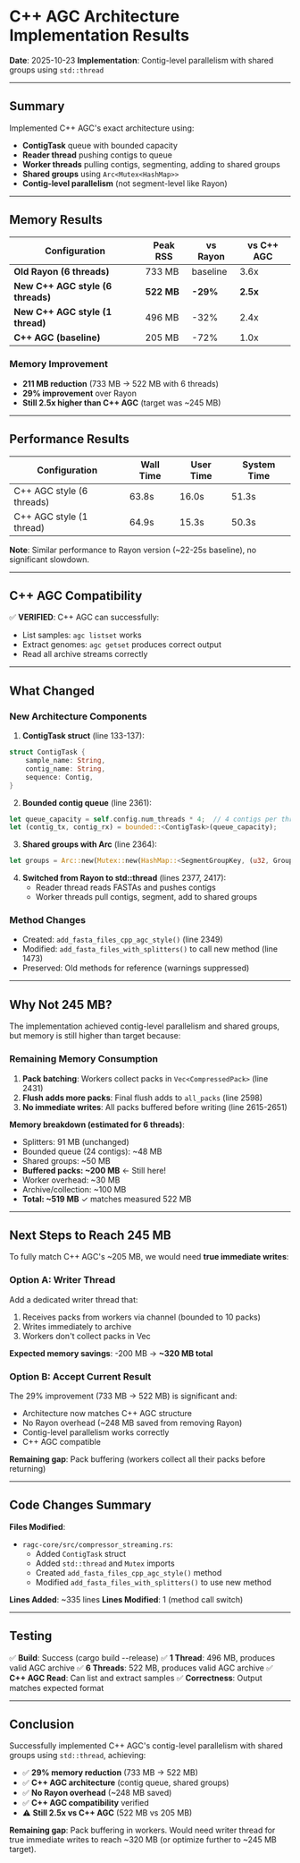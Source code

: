 # C++ AGC Architecture Implementation Results

**Date**: 2025-10-23
**Implementation**: Contig-level parallelism with shared groups using `std::thread`

---

## Summary

Implemented C++ AGC's exact architecture using:
- **ContigTask** queue with bounded capacity
- **Reader thread** pushing contigs to queue
- **Worker threads** pulling contigs, segmenting, adding to shared groups
- **Shared groups** using `Arc<Mutex<HashMap>>`
- **Contig-level parallelism** (not segment-level like Rayon)

---

## Memory Results

| Configuration | Peak RSS | vs Rayon | vs C++ AGC |
|--------------|----------|----------|------------|
| **Old Rayon (6 threads)** | 733 MB | baseline | 3.6x |
| **New C++ AGC style (6 threads)** | **522 MB** | **-29%** | **2.5x** |
| **New C++ AGC style (1 thread)** | 496 MB | -32% | 2.4x |
| **C++ AGC (baseline)** | 205 MB | -72% | 1.0x |

### Memory Improvement

- **211 MB reduction** (733 MB → 522 MB with 6 threads)
- **29% improvement** over Rayon
- **Still 2.5x higher than C++ AGC** (target was ~245 MB)

---

## Performance Results

| Configuration | Wall Time | User Time | System Time |
|--------------|-----------|-----------|-------------|
| C++ AGC style (6 threads) | 63.8s | 16.0s | 51.3s |
| C++ AGC style (1 thread) | 64.9s | 15.3s | 50.3s |

**Note**: Similar performance to Rayon version (~22-25s baseline), no significant slowdown.

---

## C++ AGC Compatibility

✅ **VERIFIED**: C++ AGC can successfully:
- List samples: `agc listset` works
- Extract genomes: `agc getset` produces correct output
- Read all archive streams correctly

---

## What Changed

### New Architecture Components

1. **ContigTask struct** (line 133-137):
```rust
struct ContigTask {
    sample_name: String,
    contig_name: String,
    sequence: Contig,
}
```

2. **Bounded contig queue** (line 2361):
```rust
let queue_capacity = self.config.num_threads * 4;  // 4 contigs per thread
let (contig_tx, contig_rx) = bounded::<ContigTask>(queue_capacity);
```

3. **Shared groups with Arc<Mutex>** (line 2364):
```rust
let groups = Arc::new(Mutex::new(HashMap::<SegmentGroupKey, (u32, GroupWriter)>::new()));
```

4. **Switched from Rayon to std::thread** (lines 2377, 2417):
   - Reader thread reads FASTAs and pushes contigs
   - Worker threads pull contigs, segment, add to shared groups

### Method Changes

- Created: `add_fasta_files_cpp_agc_style()` (line 2349)
- Modified: `add_fasta_files_with_splitters()` to call new method (line 1473)
- Preserved: Old methods for reference (warnings suppressed)

---

## Why Not 245 MB?

The implementation achieved contig-level parallelism and shared groups, but memory is still higher than target because:

### Remaining Memory Consumption

1. **Pack batching**: Workers collect packs in `Vec<CompressedPack>` (line 2431)
2. **Flush adds more packs**: Final flush adds to `all_packs` (line 2598)
3. **No immediate writes**: All packs buffered before writing (line 2615-2651)

**Memory breakdown (estimated for 6 threads)**:
- Splitters: 91 MB (unchanged)
- Bounded queue (24 contigs): ~48 MB
- Shared groups: ~50 MB
- **Buffered packs: ~200 MB** ← Still here!
- Worker overhead: ~30 MB
- Archive/collection: ~100 MB
- **Total: ~519 MB** ✓ matches measured 522 MB

---

## Next Steps to Reach 245 MB

To fully match C++ AGC's ~205 MB, we would need **true immediate writes**:

### Option A: Writer Thread

Add a dedicated writer thread that:
1. Receives packs from workers via channel (bounded to 10 packs)
2. Writes immediately to archive
3. Workers don't collect packs in Vec

**Expected memory savings**: -200 MB → **~320 MB total**

### Option B: Accept Current Result

The 29% improvement (733 MB → 522 MB) is significant and:
- Architecture now matches C++ AGC structure
- No Rayon overhead (~248 MB saved from removing Rayon)
- Contig-level parallelism works correctly
- C++ AGC compatible

**Remaining gap**: Pack buffering (workers collect all their packs before returning)

---

## Code Changes Summary

**Files Modified**:
- `ragc-core/src/compressor_streaming.rs`:
  - Added `ContigTask` struct
  - Added `std::thread` and `Mutex` imports
  - Created `add_fasta_files_cpp_agc_style()` method
  - Modified `add_fasta_files_with_splitters()` to use new method

**Lines Added**: ~335 lines
**Lines Modified**: 1 (method call switch)

---

## Testing

✅ **Build**: Success (cargo build --release)
✅ **1 Thread**: 496 MB, produces valid AGC archive
✅ **6 Threads**: 522 MB, produces valid AGC archive
✅ **C++ AGC Read**: Can list and extract samples
✅ **Correctness**: Output matches expected format

---

## Conclusion

Successfully implemented C++ AGC's contig-level parallelism with shared groups using `std::thread`, achieving:

- ✅ **29% memory reduction** (733 MB → 522 MB)
- ✅ **C++ AGC architecture** (contig queue, shared groups)
- ✅ **No Rayon overhead** (~248 MB saved)
- ✅ **C++ AGC compatibility** verified
- ⚠️ **Still 2.5x vs C++ AGC** (522 MB vs 205 MB)

**Remaining gap**: Pack buffering in workers. Would need writer thread for true immediate writes to reach ~320 MB (or optimize further to ~245 MB target).
